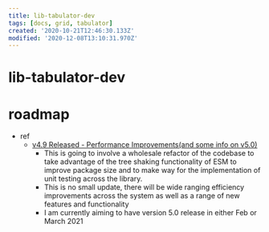 ```yaml
---
title: lib-tabulator-dev
tags: [docs, grid, tabulator]
created: '2020-10-21T12:46:30.133Z'
modified: '2020-12-08T13:10:31.970Z'
---
```


# lib-tabulator-dev

# roadmap

- ref
  - [v4.9 Released - Performance Improvements(and some info on v5.0)](https://github.com/olifolkerd/tabulator/issues/3085)
    - This is going to involve a wholesale refactor of the codebase to take advantage of the tree shaking functionality of ESM to improve package size and to make way for the implementation of unit testing across the library.
    - This is no small update, there will be wide ranging efficiency improvements across the system as well as a range of new features and functionality
    - I am currently aiming to have version 5.0 release in either Feb or March 2021
